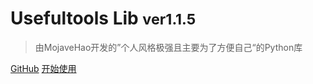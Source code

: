 # Usefultools Lib <small>ver1.1.5</small>

>由MojaveHao开发的”个人风格极强且主要为了方便自己“的Python库

[GitHub](https://github.com/NTFS2020/UsefulTool)
[开始使用](/?id=安装前准备)